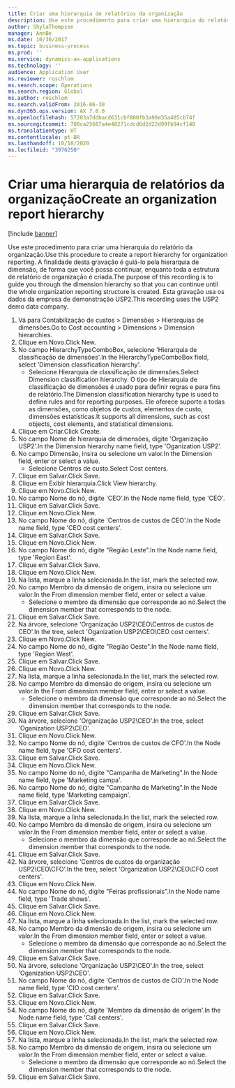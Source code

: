 ```yaml
---
title: Criar uma hierarquia de relatórios da organização
description: Use este procedimento para criar uma hierarquia do relatório da organização.
author: ShylaThompson
manager: AnnBe
ms.date: 10/30/2017
ms.topic: business-process
ms.prod: ''
ms.service: dynamics-ax-applications
ms.technology: ''
audience: Application User
ms.reviewer: roschlom
ms.search.scope: Operations
ms.search.region: Global
ms.author: roschlom
ms.search.validFrom: 2016-06-30
ms.dyn365.ops.version: AX 7.0.0
ms.openlocfilehash: 57203a7ddbacd631cbf800fb3a98e35a485cb74f
ms.sourcegitcommit: 708ca25687a4e48271cdcd6d2d22d99fb94cf140
ms.translationtype: HT
ms.contentlocale: pt-BR
ms.lasthandoff: 10/10/2020
ms.locfileid: "3976250"
---
```

# <a name="create-an-organization-report-hierarchy"></a><span data-ttu-id="760d0-103">Criar uma hierarquia de relatórios da organização</span><span class="sxs-lookup"><span data-stu-id="760d0-103">Create an organization report hierarchy</span></span>

[!include [banner](../../includes/banner.md)]

<span data-ttu-id="760d0-104">Use este procedimento para criar uma hierarquia do relatório da organização.</span><span class="sxs-lookup"><span data-stu-id="760d0-104">Use this procedure to create a report hierarchy for organization reporting.</span></span> <span data-ttu-id="760d0-105">A finalidade desta gravação é guiá-lo pela hierarquia de dimensão, de forma que você possa continuar, enquanto toda a estrutura de relatório de organização é criada.</span><span class="sxs-lookup"><span data-stu-id="760d0-105">The purpose of this recording is to guide you through the dimension hierarchy so that you can continue until the whole organization reporting structure is created.</span></span> <span data-ttu-id="760d0-106">Esta gravação usa os dados da empresa de demonstração USP2.</span><span class="sxs-lookup"><span data-stu-id="760d0-106">This recording uses the USP2 demo data company.</span></span>

1. <span data-ttu-id="760d0-107">Vá para Contabilização de custos > Dimensões > Hierarquias de dimensões.</span><span class="sxs-lookup"><span data-stu-id="760d0-107">Go to Cost accounting > Dimensions > Dimension hierarchies.</span></span>
2. <span data-ttu-id="760d0-108">Clique em Novo.</span><span class="sxs-lookup"><span data-stu-id="760d0-108">Click New.</span></span>
3. <span data-ttu-id="760d0-109">No campo HierarchyTypeComboBox, selecione 'Hierarquia de classificação de dimensões'.</span><span class="sxs-lookup"><span data-stu-id="760d0-109">In the HierarchyTypeComboBox field, select 'Dimension classification hierarchy'.</span></span>
    * <span data-ttu-id="760d0-110">Selecione Hierarquia de classificação de dimensões.</span><span class="sxs-lookup"><span data-stu-id="760d0-110">Select Dimension classification hierarchy.</span></span> <span data-ttu-id="760d0-111">O tipo de Hierarquia de classificação de dimensões é usado para definir regras e para fins de relatório.</span><span class="sxs-lookup"><span data-stu-id="760d0-111">The Dimension classification hierarchy type is used to define rules and for reporting purposes.</span></span> <span data-ttu-id="760d0-112">Ele oferece suporte a todas as dimensões, como objetos de custos, elementos de custo, dimensões estatísticas.</span><span class="sxs-lookup"><span data-stu-id="760d0-112">It supports all dimensions, such as cost objects, cost elements, and statistical dimensions.</span></span>  
4. <span data-ttu-id="760d0-113">Clique em Criar.</span><span class="sxs-lookup"><span data-stu-id="760d0-113">Click Create.</span></span>
5. <span data-ttu-id="760d0-114">No campo Nome de hierarquia de dimensões, digite 'Organização USP2'.</span><span class="sxs-lookup"><span data-stu-id="760d0-114">In the Dimension hierarchy name field, type 'Oganization USP2'.</span></span>
6. <span data-ttu-id="760d0-115">No campo Dimensão, insira ou selecione um valor.</span><span class="sxs-lookup"><span data-stu-id="760d0-115">In the Dimension field, enter or select a value.</span></span>
    * <span data-ttu-id="760d0-116">Selecione Centros de custo.</span><span class="sxs-lookup"><span data-stu-id="760d0-116">Select Cost centers.</span></span>  
7. <span data-ttu-id="760d0-117">Clique em Salvar.</span><span class="sxs-lookup"><span data-stu-id="760d0-117">Click Save.</span></span>
8. <span data-ttu-id="760d0-118">Clique em Exibir hierarquia.</span><span class="sxs-lookup"><span data-stu-id="760d0-118">Click View hierarchy.</span></span>
9. <span data-ttu-id="760d0-119">Clique em Novo.</span><span class="sxs-lookup"><span data-stu-id="760d0-119">Click New.</span></span>
10. <span data-ttu-id="760d0-120">No campo Nome do nó, digite 'CEO'.</span><span class="sxs-lookup"><span data-stu-id="760d0-120">In the Node name field, type 'CEO'.</span></span>
11. <span data-ttu-id="760d0-121">Clique em Salvar.</span><span class="sxs-lookup"><span data-stu-id="760d0-121">Click Save.</span></span>
12. <span data-ttu-id="760d0-122">Clique em Novo.</span><span class="sxs-lookup"><span data-stu-id="760d0-122">Click New.</span></span>
13. <span data-ttu-id="760d0-123">No campo Nome do nó, digite 'Centros de custos de CEO'.</span><span class="sxs-lookup"><span data-stu-id="760d0-123">In the Node name field, type 'CEO cost centers'.</span></span>
14. <span data-ttu-id="760d0-124">Clique em Salvar.</span><span class="sxs-lookup"><span data-stu-id="760d0-124">Click Save.</span></span>
15. <span data-ttu-id="760d0-125">Clique em Novo.</span><span class="sxs-lookup"><span data-stu-id="760d0-125">Click New.</span></span>
16. <span data-ttu-id="760d0-126">No campo Nome do nó, digite "Região Leste".</span><span class="sxs-lookup"><span data-stu-id="760d0-126">In the Node name field, type 'Region East'.</span></span>
17. <span data-ttu-id="760d0-127">Clique em Salvar.</span><span class="sxs-lookup"><span data-stu-id="760d0-127">Click Save.</span></span>
18. <span data-ttu-id="760d0-128">Clique em Novo.</span><span class="sxs-lookup"><span data-stu-id="760d0-128">Click New.</span></span>
19. <span data-ttu-id="760d0-129">Na lista, marque a linha selecionada.</span><span class="sxs-lookup"><span data-stu-id="760d0-129">In the list, mark the selected row.</span></span>
20. <span data-ttu-id="760d0-130">No campo Membro da dimensão de origem, insira ou selecione um valor.</span><span class="sxs-lookup"><span data-stu-id="760d0-130">In the From dimension member field, enter or select a value.</span></span>
    * <span data-ttu-id="760d0-131">Selecione o membro da dimensão que corresponde ao nó.</span><span class="sxs-lookup"><span data-stu-id="760d0-131">Select the dimension member that corresponds to the node.</span></span>  
21. <span data-ttu-id="760d0-132">Clique em Salvar.</span><span class="sxs-lookup"><span data-stu-id="760d0-132">Click Save.</span></span>
22. <span data-ttu-id="760d0-133">Na árvore, selecione 'Organização USP2\CEO\Centros de custos de CEO'.</span><span class="sxs-lookup"><span data-stu-id="760d0-133">In the tree, select 'Oganization USP2\CEO\CEO cost centers'.</span></span>
23. <span data-ttu-id="760d0-134">Clique em Novo.</span><span class="sxs-lookup"><span data-stu-id="760d0-134">Click New.</span></span>
24. <span data-ttu-id="760d0-135">No campo Nome do nó, digite "Região Oeste".</span><span class="sxs-lookup"><span data-stu-id="760d0-135">In the Node name field, type 'Region West'.</span></span>
25. <span data-ttu-id="760d0-136">Clique em Salvar.</span><span class="sxs-lookup"><span data-stu-id="760d0-136">Click Save.</span></span>
26. <span data-ttu-id="760d0-137">Clique em Novo.</span><span class="sxs-lookup"><span data-stu-id="760d0-137">Click New.</span></span>
27. <span data-ttu-id="760d0-138">Na lista, marque a linha selecionada.</span><span class="sxs-lookup"><span data-stu-id="760d0-138">In the list, mark the selected row.</span></span>
28. <span data-ttu-id="760d0-139">No campo Membro da dimensão de origem, insira ou selecione um valor.</span><span class="sxs-lookup"><span data-stu-id="760d0-139">In the From dimension member field, enter or select a value.</span></span>
    * <span data-ttu-id="760d0-140">Selecione o membro da dimensão que corresponde ao nó.</span><span class="sxs-lookup"><span data-stu-id="760d0-140">Select the dimension member that corresponds to the node.</span></span>  
29. <span data-ttu-id="760d0-141">Clique em Salvar.</span><span class="sxs-lookup"><span data-stu-id="760d0-141">Click Save.</span></span>
30. <span data-ttu-id="760d0-142">Na árvore, selecione 'Organização USP2\CEO'.</span><span class="sxs-lookup"><span data-stu-id="760d0-142">In the tree, select 'Oganization USP2\CEO'.</span></span>
31. <span data-ttu-id="760d0-143">Clique em Novo.</span><span class="sxs-lookup"><span data-stu-id="760d0-143">Click New.</span></span>
32. <span data-ttu-id="760d0-144">No campo Nome do nó, digite 'Centros de custos de CFO'.</span><span class="sxs-lookup"><span data-stu-id="760d0-144">In the Node name field, type 'CFO cost centers'.</span></span>
33. <span data-ttu-id="760d0-145">Clique em Salvar.</span><span class="sxs-lookup"><span data-stu-id="760d0-145">Click Save.</span></span>
34. <span data-ttu-id="760d0-146">Clique em Novo.</span><span class="sxs-lookup"><span data-stu-id="760d0-146">Click New.</span></span>
35. <span data-ttu-id="760d0-147">No campo Nome do nó, digite "Campanha de Marketing".</span><span class="sxs-lookup"><span data-stu-id="760d0-147">In the Node name field, type 'Marketing campa'.</span></span>
36. <span data-ttu-id="760d0-148">No campo Nome do nó, digite "Campanha de Marketing".</span><span class="sxs-lookup"><span data-stu-id="760d0-148">In the Node name field, type 'Marketing campaign'.</span></span>
37. <span data-ttu-id="760d0-149">Clique em Salvar.</span><span class="sxs-lookup"><span data-stu-id="760d0-149">Click Save.</span></span>
38. <span data-ttu-id="760d0-150">Clique em Novo.</span><span class="sxs-lookup"><span data-stu-id="760d0-150">Click New.</span></span>
39. <span data-ttu-id="760d0-151">Na lista, marque a linha selecionada.</span><span class="sxs-lookup"><span data-stu-id="760d0-151">In the list, mark the selected row.</span></span>
40. <span data-ttu-id="760d0-152">No campo Membro da dimensão de origem, insira ou selecione um valor.</span><span class="sxs-lookup"><span data-stu-id="760d0-152">In the From dimension member field, enter or select a value.</span></span>
    * <span data-ttu-id="760d0-153">Selecione o membro da dimensão que corresponde ao nó.</span><span class="sxs-lookup"><span data-stu-id="760d0-153">Select the dimension member that corresponds to the node.</span></span>  
41. <span data-ttu-id="760d0-154">Clique em Salvar.</span><span class="sxs-lookup"><span data-stu-id="760d0-154">Click Save.</span></span>
42. <span data-ttu-id="760d0-155">Na árvore, selecione 'Centros de custos da organização USP2\CEO\CFO'.</span><span class="sxs-lookup"><span data-stu-id="760d0-155">In the tree, select 'Organization USP2\CEO\CFO cost centers'.</span></span>
43. <span data-ttu-id="760d0-156">Clique em Novo.</span><span class="sxs-lookup"><span data-stu-id="760d0-156">Click New.</span></span>
44. <span data-ttu-id="760d0-157">No campo Nome do nó, digite "Feiras profissionais".</span><span class="sxs-lookup"><span data-stu-id="760d0-157">In the Node name field, type 'Trade shows'.</span></span>
45. <span data-ttu-id="760d0-158">Clique em Salvar.</span><span class="sxs-lookup"><span data-stu-id="760d0-158">Click Save.</span></span>
46. <span data-ttu-id="760d0-159">Clique em Novo.</span><span class="sxs-lookup"><span data-stu-id="760d0-159">Click New.</span></span>
47. <span data-ttu-id="760d0-160">Na lista, marque a linha selecionada.</span><span class="sxs-lookup"><span data-stu-id="760d0-160">In the list, mark the selected row.</span></span>
48. <span data-ttu-id="760d0-161">No campo Membro da dimensão de origem, insira ou selecione um valor.</span><span class="sxs-lookup"><span data-stu-id="760d0-161">In the From dimension member field, enter or select a value.</span></span>
    * <span data-ttu-id="760d0-162">Selecione o membro da dimensão que corresponde ao nó.</span><span class="sxs-lookup"><span data-stu-id="760d0-162">Select the dimension member that corresponds to the node.</span></span>  
49. <span data-ttu-id="760d0-163">Clique em Salvar.</span><span class="sxs-lookup"><span data-stu-id="760d0-163">Click Save.</span></span>
50. <span data-ttu-id="760d0-164">Na árvore, selecione 'Organização USP2\CEO'.</span><span class="sxs-lookup"><span data-stu-id="760d0-164">In the tree, select 'Oganization USP2\CEO'.</span></span>
51. <span data-ttu-id="760d0-165">No campo Nome do nó, digite 'Centros de custos de CIO'.</span><span class="sxs-lookup"><span data-stu-id="760d0-165">In the Node name field, type 'CIO cost centers'.</span></span>
52. <span data-ttu-id="760d0-166">Clique em Salvar.</span><span class="sxs-lookup"><span data-stu-id="760d0-166">Click Save.</span></span>
53. <span data-ttu-id="760d0-167">Clique em Novo.</span><span class="sxs-lookup"><span data-stu-id="760d0-167">Click New.</span></span>
54. <span data-ttu-id="760d0-168">No campo Nome do nó, digite 'Membro da dimensão de origem'.</span><span class="sxs-lookup"><span data-stu-id="760d0-168">In the Node name field, type 'Call centers'.</span></span>
55. <span data-ttu-id="760d0-169">Clique em Salvar.</span><span class="sxs-lookup"><span data-stu-id="760d0-169">Click Save.</span></span>
56. <span data-ttu-id="760d0-170">Clique em Novo.</span><span class="sxs-lookup"><span data-stu-id="760d0-170">Click New.</span></span>
57. <span data-ttu-id="760d0-171">Na lista, marque a linha selecionada.</span><span class="sxs-lookup"><span data-stu-id="760d0-171">In the list, mark the selected row.</span></span>
58. <span data-ttu-id="760d0-172">No campo Membro da dimensão de origem, insira ou selecione um valor.</span><span class="sxs-lookup"><span data-stu-id="760d0-172">In the From dimension member field, enter or select a value.</span></span>
    * <span data-ttu-id="760d0-173">Selecione o membro da dimensão que corresponde ao nó.</span><span class="sxs-lookup"><span data-stu-id="760d0-173">Select the dimension member that corresponds to the node.</span></span>  
59. <span data-ttu-id="760d0-174">Clique em Salvar.</span><span class="sxs-lookup"><span data-stu-id="760d0-174">Click Save.</span></span>

